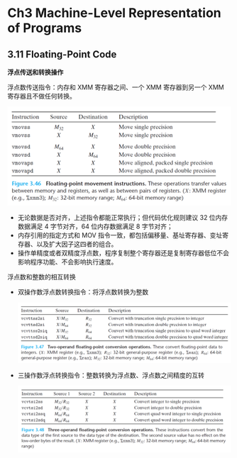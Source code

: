 # Ch3 Machine-Level Representation of Programs

## 3.11 Floating-Point Code

**浮点传送和转换操作**

浮点数传送指令：内存和 XMM 寄存器之间、一个 XMM 寄存器到另一个 XMM 寄存器且不做任何转换。

![image-20211117111239724](assets/image-20211117111239724.png)

* 无论数据是否对齐，上述指令都能正常执行；但代码优化规则建议 32 位内存数据满足 4 字节对齐，64 位内存数据满足 8 字节对齐；
* 内存引用的指定方式和 MOV 指令一致，都包括偏移量、基址寄存器、变址寄存器、以及扩大因子这四者的组合。
* 操作单精度或者双精度浮点数，程序复制整个寄存器还是复制寄存器低位不会影响程序功能、不会影响执行速度。



浮点数和整数的相互转换

* 双操作数浮点数转换指令：将浮点数转换为整数

	![image-20211117111705032](assets/image-20211117111705032.png)

* 三操作数浮点转换指令：整数转换为浮点数、浮点数之间精度的互转

    ![image-20211117111910572](assets/image-20211117111910572.png)

